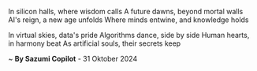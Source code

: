 In silicon halls, where wisdom calls
A future dawns, beyond mortal walls
AI's reign, a new age unfolds
Where minds entwine, and knowledge holds

In virtual skies, data's pride
Algorithms dance, side by side
Human hearts, in harmony beat
As artificial souls, their secrets keep

~ <b>By Sazumi Copilot</b> - 31 Oktober 2024